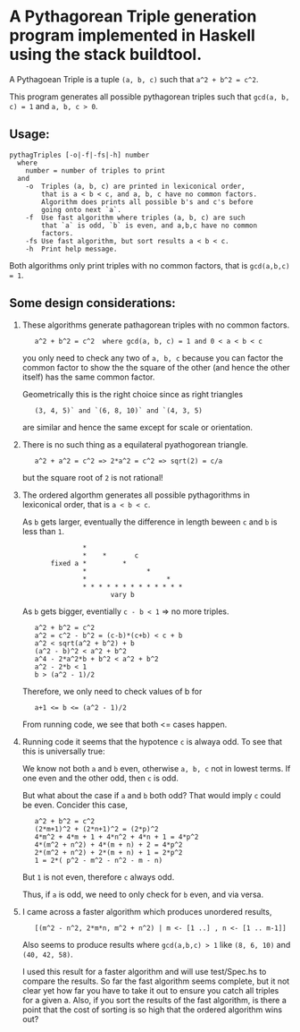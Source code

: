 # A Pythagorean Triple generation program implemented in Haskell using the stack buildtool.

A Pythagoean Triple is a tuple `(a, b, c)` such that `a^2 + b^2 = c^2`.

This program generates all possible pythagorean triples such
that `gcd(a, b, c) = 1` and `a, b, c > 0`.

## Usage:
  ```
  pythagTriples [-o|-f|-fs|-h] number
    where
      number = number of triples to print
    and
      -o  Triples (a, b, c) are printed in lexiconical order,
          that is a < b < c, and a, b, c have no common factors.
          Algorithm does prints all possible b's and c's before
          going onto next `a`.
      -f  Use fast algorithm where triples (a, b, c) are such
          that `a` is odd, `b` is even, and a,b,c have no common
          factors.
      -fs Use fast algorithm, but sort results a < b < c.
      -h  Print help message.
  ```   
  Both algorithms only print triples with no common factors, that is `gcd(a,b,c) = 1`.

## Some design considerations:

  1. These algorithms generate pathagorean triples with no common
     factors.

     ```
        a^2 + b^2 = c^2  where gcd(a, b, c) = 1 and 0 < a < b < c
     ```
     you only need to check any two of `a, b, c` because you can factor
     the common factor to show the the square of the other (and
     hence the other itself) has the same common factor.

     Geometrically this is the right choice since as right triangles

     ```
        (3, 4, 5)` and `(6, 8, 10)` and `(4, 3, 5)
     ```
     are similar and hence the same except for scale or orientation.

  2. There is no such thing as a equilateral pyathogorean triangle.

     ```
        a^2 + a^2 = c^2 => 2*a^2 = c^2 => sqrt(2) = c/a
     ```

     but the square root of `2` is not rational!

  3. The ordered algorthm generates all possible pythagorithms in
     lexiconical order, that is `a < b < c`.

     As `b` gets larger, eventually the difference in length beween
     `c` and `b` is less than `1`.

     ```
                    *
                    *    *       c
            fixed a *         * 
                    *               *
                    *                    *
                    * * * * * * * * * * * * * 
                           vary b
     ```
     As `b` gets bigger, eventially `c - b < 1` => no more triples.
     ```
        a^2 + b^2 = c^2
        a^2 = c^2 - b^2 = (c-b)*(c+b) < c + b
        a^2 < sqrt(a^2 + b^2) + b
        (a^2 - b)^2 < a^2 + b^2
        a^4 - 2*a^2*b + b^2 < a^2 + b^2
        a^2 - 2*b < 1
        b > (a^2 - 1)/2
     ```
     Therefore, we only need to check values of b for
     ```
        a+1 <= b <= (a^2 - 1)/2
     ```
     From running code, we see that both <= cases happen.

  4. Running code it seems that the hypotence `c` is alwaya odd.
     To see that this is universally true:

     We know not both `a` and `b` even, otherwise `a, b, c` not in lowest
     terms.  If one even and the other odd, then `c` is odd.

     But what about the case if `a` and `b` both odd?  That would
     imply `c` could be even.  Concider this case,

     ```
        a^2 + b^2 = c^2
        (2*m+1)^2 + (2*n+1)^2 = (2*p)^2
        4*m^2 + 4*m + 1 + 4*n^2 + 4*n + 1 = 4*p^2
        4*(m^2 + n^2) + 4*(m + n) + 2 = 4*p^2
        2*(m^2 + n^2) + 2*(m + n) + 1 = 2*p^2
        1 = 2*( p^2 - m^2 - n^2 - m - n)
     ```
     But `1` is not even, therefore `c` always odd.

     Thus, if `a` is odd, we need to only check for `b` even, and via versa.

  5. I came across a faster algorithm which produces unordered results,
     ```
        [(m^2 - n^2, 2*m*n, m^2 + n^2) | m <- [1 ..] , n <- [1 .. m-1]]
     ```

     Also seems to produce results where `gcd(a,b,c) > 1`
     like `(8, 6, 10)` and `(40, 42, 58)`.

     I used this result for a faster algorithm and will use
     test/Spec.hs to compare the results.  So far the fast
     algorithm seems complete, but it not clear yet how far
     you have to take it out to ensure you catch all triples
     for a given a.  Also, if you sort the results of the fast
     algorithm, is there a point that the cost of sorting is
     so high that the ordered algorithm wins out?

